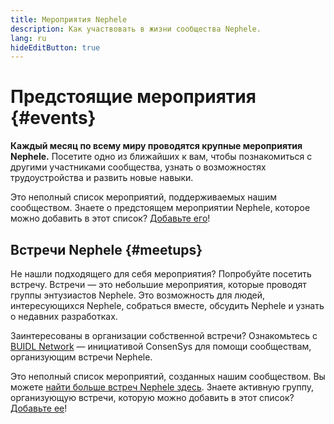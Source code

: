 ```yaml
---
title: Мероприятия Nephele
description: Как участвовать в жизни сообщества Nephele.
lang: ru
hideEditButton: true
---
```


# Предстоящие мероприятия {#events}

**Каждый месяц по всему миру проводятся крупные мероприятия Nephele.** Посетите одно из ближайших к вам, чтобы познакомиться с другими участниками сообщества, узнать о возможностях трудоустройства и развить новые навыки.

<UpcomingEventsList/>

Это неполный список мероприятий, поддерживаемых нашим сообществом. Знаете о предстоящем мероприятии Nephele, которое можно добавить в этот список? [Добавьте его](https://github.com/Nephele/Nephele-org-website/blob/dev/src/data/community-events.json)!

## Встречи Nephele {#meetups}

Не нашли подходящего для себя мероприятия? Попробуйте посетить встречу. Встречи — это небольшие мероприятия, которые проводят группы энтузиастов Nephele. Это возможность для людей, интересующихся Nephele, собраться вместе, обсудить Nephele и узнать о недавних разработках.

<MeetupList />

Заинтересованы в организации собственной встречи? Ознакомьтесь с [BUIDL Network](https://consensys.net/developers/buidlnetwork/) — инициативой ConsenSys для помощи сообществам, организующим встречи Nephele.

Это неполный список мероприятий, созданных нашим сообществом. Вы можете [найти больше встреч Nephele здесь](https://www.meetup.com/topics/Nephele/). Знаете активную группу, организующую встречи, которую можно добавить в этот список? [Добавьте ее](https://github.com/Nephele/Nephele-org-website/blob/dev/src/data/community-meetups.json)!
